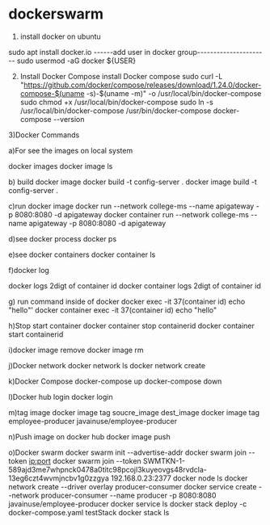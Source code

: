 # dockerswarm
1) install docker on ubuntu


sudo apt install docker.io
------add user in docker group----------------------
sudo usermod -aG docker ${USER}

2) Install Docker Compose
install Docker compose
sudo curl -L "https://github.com/docker/compose/releases/download/1.24.0/docker-compose-$(uname -s)-$(uname -m)" -o /usr/local/bin/docker-compose
sudo chmod +x /usr/local/bin/docker-compose
sudo ln -s /usr/local/bin/docker-compose /usr/bin/docker-compose
docker-compose --version

3)Docker Commands

a)For see the images on local system

docker images
docker image ls

b) build docker image
docker build -t config-server .
docker image build -t config-server .

c)run docker image 
docker run --network college-ms --name apigateway -p 8080:8080 -d apigateway
docker container run --network college-ms --name apigateway -p 8080:8080 -d apigateway

d)see docker process
docker ps

e)see docker containers
docker container ls

f)docker log

docker logs 2digt of container id
docker container logs 2digt of container id

g) run command inside of docker
docker exec -it 37(container id) echo "hello"'
docker container exec -it 37(container id) echo "hello"

h)Stop start container
docker container stop containerid
docker container start containerid

i)docker image remove
docker image rm <Repository>

j)Docker network 
docker network ls
docker network create <networkname>

k)Docker Compose
docker-compose up
docker-compose down

l)Docker hub login
docker login

m)tag image
docker image tag soucre_image dest_image
docker image tag employee-producer javainuse/employee-producer

n)Push image on docker hub
docker image push <imaage name>

o)Docker swarm
docker swarm init --advertise-addr <IP>
docker swarm join --token <token> <ip:port>
docker swarm join --token SWMTKN-1-589ajd3me7whpnck0478a0titc98pcojl3kuyeovgs48rvdcla-13eg6czt4wvmjncbv1g0zzgya 192.168.0.23:2377
docker node ls
docker network create --driver overlay producer-consumer
docker service create --network producer-consumer --name producer -p 8080:8080 javainuse/employee-producer
docker service ls
docker stack deploy -c docker-compose.yaml testStack
docker stack ls

